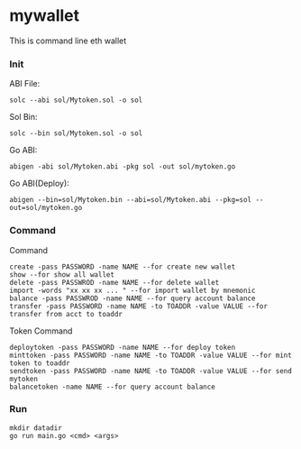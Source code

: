 # mywallet

This is command line eth wallet

### Init

ABI File:

    solc --abi sol/Mytoken.sol -o sol

Sol Bin:

    solc --bin sol/Mytoken.sol -o sol

Go ABI:

    abigen -abi sol/Mytoken.abi -pkg sol -out sol/mytoken.go

Go ABI(Deploy):

    abigen --bin=sol/Mytoken.bin --abi=sol/Mytoken.abi --pkg=sol --out=sol/mytoken.go

### Command

Command

	create -pass PASSWORD -name NAME --for create new wallet
	show --for show all wallet
	delete -pass PASSWROD -name NAME --for delete wallet
	import -words "xx xx xx ... " --for import wallet by mnemonic
	balance -pass PASSWROD -name NAME --for query account balance
	transfer -pass PASSWORD -name NAME -to TOADDR -value VALUE --for transfer from acct to toaddr

Token Command

	deploytoken -pass PASSWORD -name NAME --for deploy token
	minttoken -pass PASSWORD -name NAME -to TOADDR -value VALUE --for mint token to toaddr
	sendtoken -pass PASSWORD -name NAME -to TOADDR -value VALUE --for send mytoken
	balancetoken -name NAME --for query account balance

### Run

    mkdir datadir
    go run main.go <cmd> <args>
